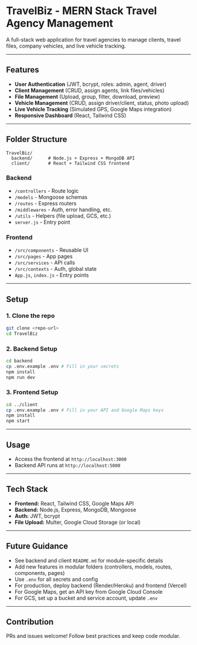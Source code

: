 # TravelBiz - MERN Stack Travel Agency Management

A full-stack web application for travel agencies to manage clients, travel files, company vehicles, and live vehicle tracking.

---

## Features
- **User Authentication** (JWT, bcrypt, roles: admin, agent, driver)
- **Client Management** (CRUD, assign agents, link files/vehicles)
- **File Management** (Upload, group, filter, download, preview)
- **Vehicle Management** (CRUD, assign driver/client, status, photo upload)
- **Live Vehicle Tracking** (Simulated GPS, Google Maps integration)
- **Responsive Dashboard** (React, Tailwind CSS)

---

## Folder Structure

```
TravelBiz/
  backend/      # Node.js + Express + MongoDB API
  client/       # React + Tailwind CSS frontend
```

### Backend
- `/controllers` - Route logic
- `/models` - Mongoose schemas
- `/routes` - Express routers
- `/middlewares` - Auth, error handling, etc.
- `/utils` - Helpers (file upload, GCS, etc.)
- `server.js` - Entry point

### Frontend
- `/src/components` - Reusable UI
- `/src/pages` - App pages
- `/src/services` - API calls
- `/src/contexts` - Auth, global state
- `App.js`, `index.js` - Entry points

---

## Setup

### 1. Clone the repo
```bash
git clone <repo-url>
cd TravelBiz
```

### 2. Backend Setup
```bash
cd backend
cp .env.example .env # Fill in your secrets
npm install
npm run dev
```

### 3. Frontend Setup
```bash
cd ../client
cp .env.example .env # Fill in your API and Google Maps keys
npm install
npm start
```

---

## Usage
- Access the frontend at `http://localhost:3000`
- Backend API runs at `http://localhost:5000`

---

## Tech Stack
- **Frontend:** React, Tailwind CSS, Google Maps API
- **Backend:** Node.js, Express, MongoDB, Mongoose
- **Auth:** JWT, bcrypt
- **File Upload:** Multer, Google Cloud Storage (or local)

---

## Future Guidance
- See backend and client `README.md` for module-specific details
- Add new features in modular folders (controllers, models, routes, components, pages)
- Use `.env` for all secrets and config
- For production, deploy backend (Render/Heroku) and frontend (Vercel)
- For Google Maps, get an API key from Google Cloud Console
- For GCS, set up a bucket and service account, update `.env`

---

## Contribution
PRs and issues welcome! Follow best practices and keep code modular. 